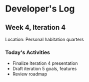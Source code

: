 # Developer's Log #

## Week 4, Iteration 4 ##
Location: Personal habitation quarters

### Today's Activities ###

- Finalize Iteration 4 presentation
- Draft iteration 5 goals, features
- Review roadmap

